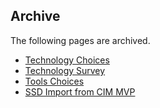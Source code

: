 <!--
SPDX-FileCopyrightText: 2021 Alliander N.V.

SPDX-License-Identifier: CC-BY-4.0
-->

## Archive

The following pages are archived.
- [Technology Choices](./TECHNOLOGY_CHOICES.md)
- [Technology Survey](./TECHNOLOGY_SURVEY.md)
- [Tools Choices](./TOOLS_CHOICES.md)
- [SSD Import from CIM MVP](./CIM_61850_MAPPING_MVP.md)


